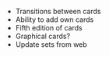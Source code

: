 * Transitions between cards
* Ability to add own cards
* Fifth edition of cards
* Graphical cards?
* Update sets from web

